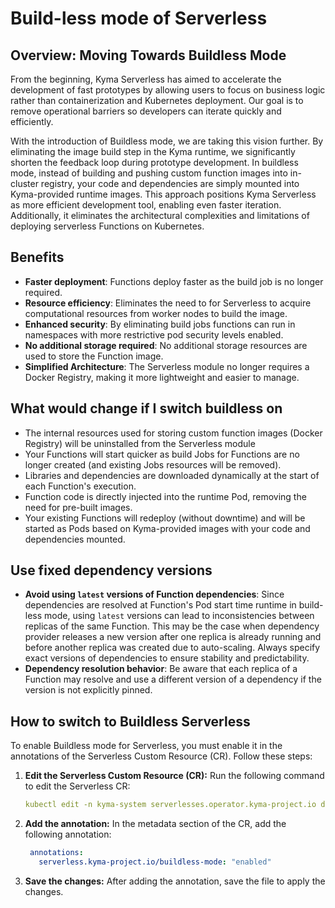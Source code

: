 # Build-less mode of Serverless

## Overview: Moving Towards Buildless Mode

From the beginning, Kyma Serverless has aimed to accelerate the development of fast prototypes by allowing users to focus on business logic rather than containerization and Kubernetes deployment. Our goal is to remove operational barriers so developers can iterate quickly and efficiently.

With the introduction of Buildless mode, we are taking this vision further. By eliminating the image build step in the Kyma runtime, we significantly shorten the feedback loop during prototype development. In buildless mode, instead of building and pushing custom function images into in-cluster registry, your code and dependencies are simply mounted into Kyma-provided runtime images. This approach positions Kyma Serverless as more efficient development tool, enabling even faster iteration. Additionally, it eliminates the architectural complexities and limitations of deploying serverless Functions on Kubernetes.

## Benefits

- **Faster deployment**: Functions deploy faster as the build job is no longer required.
- **Resource efficiency**: Eliminates the need to for Serverless to acquire computational resources from worker nodes to build the image.
- **Enhanced security**: By eliminating build jobs functions can run in namespaces with more restrictive pod security levels enabled.
- **No additional storage required**: No additional storage resources are used to store the Function image.
- **Simplified Architecture**: The Serverless module no longer requires a Docker Registry, making it more lightweight and easier to manage.

## What would change if I switch buildless on

- The internal resources used for storing custom function images (Docker Registry) will be uninstalled from the Serverless module
- Your  Functions will start quicker as build Jobs for Functions are no longer created (and existing Jobs resources will be removed).
- Libraries and dependencies are downloaded dynamically at the start of each Function's execution.
- Function code is directly injected into the runtime Pod, removing the need for pre-built images.
- Your existing Functions will redeploy (without downtime) and will be started as Pods based on Kyma-provided images with your code and dependencies mounted.

## Use fixed dependency versions

- **Avoid using `latest` versions of Function dependencies**: Since dependencies are resolved at Function's Pod start time runtime in build-less mode, using `latest` versions can lead to inconsistencies between replicas of the same Function. This may be the case when dependency provider releases a new version after one replica is already running and before another replica was created due to auto-scaling.  Always specify exact versions of dependencies to ensure stability and predictability.
- **Dependency resolution behavior**: Be aware that each replica of a Function may resolve and use a different version of a dependency if the version is not explicitly pinned.

## How to switch to Buildless Serverless

To enable Buildless mode for Serverless, you must enable it in the annotations of the Serverless Custom Resource (CR). Follow these steps:

1. **Edit the Serverless Custom Resource \(CR\):**
   Run the following command to edit the Serverless CR:
   ```yaml
   kubectl edit -n kyma-system serverlesses.operator.kyma-project.io default
   ```
   
2. **Add the annotation:**
   In the metadata section of the CR, add the following annotation:
   ```yaml
    annotations:
      serverless.kyma-project.io/buildless-mode: "enabled"
   ```

3. **Save the changes:**
   After adding the annotation, save the file to apply the changes.